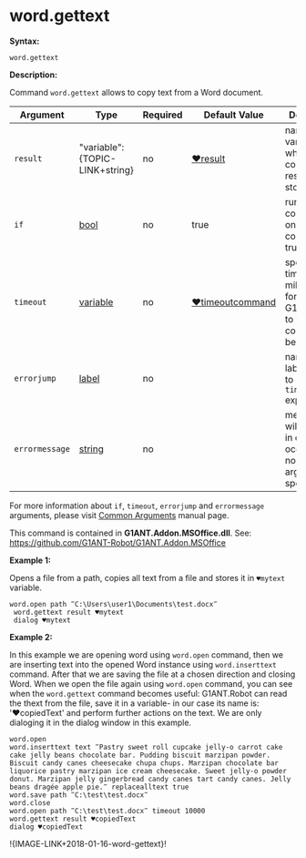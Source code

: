 # word.gettext

**Syntax:**

```G1ANT
word.gettext

```

**Description:**

Command `word.gettext` allows to copy text from a Word document.

| Argument | Type | Required | Default Value | Description |
| -------- | ---- | -------- | ------------- | ----------- |
|`result`| "variable":{TOPIC-LINK+string}| no | [♥result](https://github.com/G1ANT-Robot/G1ANT.Manual/blob/master/G1ANT-Language/Common-Arguments.md)  | name of variable where command's result will be stored |
|`if`| [bool](https://github.com/G1ANT-Robot/G1ANT.Manual/blob/master/G1ANT-Language/Structures/bool.md) | no | true | runs the command only if condition is true |
|`timeout`| [variable](https://github.com/G1ANT-Robot/G1ANT.Manual/blob/master/G1ANT-Language/Special-Characters/variable.md) | no | [♥timeoutcommand](https://github.com/G1ANT-Robot/G1ANT.Manual/blob/master/G1ANT-Language/Variables/Special-Variables.md)  | specifies time in milliseconds for G1ANT.Robot to wait for the command to be executed |
|`errorjump` | [label](https://github.com/G1ANT-Robot/G1ANT.Manual/blob/master/G1ANT-Language/Structures/bool.md) | no | | name of the label to jump to if given `timeout` expires |
|`errormessage`| [string](https://github.com/G1ANT-Robot/G1ANT.Manual/blob/master/G1ANT-Language/Structures/bool.md) | no |  | message that will be shown in case error occurs and no `errorjump` argument is specified |

For more information about `if`, `timeout`, `errorjump` and `errormessage` arguments, please visit [Common Arguments](https://github.com/G1ANT-Robot/G1ANT.Manual/blob/master/G1ANT-Language/Common-Arguments.md)  manual page.

This command is contained in **G1ANT.Addon.MSOffice.dll**.
See: https://github.com/G1ANT-Robot/G1ANT.Addon.MSOffice

**Example 1:**

Opens a file from a path, copies all text from a file and stores it in `♥mytext` variable.

```G1ANT
word.open path ‴C:\Users\user1\Documents\test.docx‴
 word.gettext result ♥mytext
 dialog ♥mytext

```

**Example 2:**

In this example we are opening word using `word.open` command, then we are inserting text into the opened Word instance using `word.inserttext` command. After that we are saving the file at a chosen direction and closing Word.
When we open the file again using `word.open`  command, you can see when the `word.gettext` command becomes useful: G1ANT.Robot can read the thext from the file, save it in a variable- in our case its name is: '♥copiedText' and perform further actions on the text. We are only dialoging it in the dialog window in this example. 

```G1ANT
word.open
word.inserttext text ‴Pastry sweet roll cupcake jelly-o carrot cake cake jelly beans chocolate bar. Pudding biscuit marzipan powder. Biscuit candy canes cheesecake chupa chups. Marzipan chocolate bar liquorice pastry marzipan ice cream cheesecake. Sweet jelly-o powder donut. Marzipan jelly gingerbread candy canes tart candy canes. Jelly beans dragée apple pie.‴ replacealltext true
word.save path ‴C:\test\test.docx‴
word.close
word.open path ‴C:\test\test.docx‴ timeout 10000
word.gettext result ♥copiedText
dialog ♥copiedText

```

!{IMAGE-LINK+2018-01-16-word-gettext}!